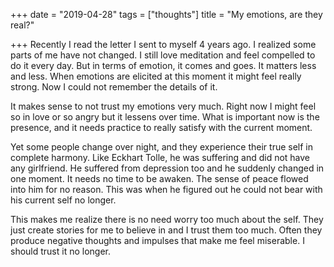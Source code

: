 +++
date = "2019-04-28"
tags = ["thoughts"]
title = "My emotions, are they real?"

+++
Recently I read the letter I sent to myself 4 years ago. I realized some parts of me have not changed. I still love meditation and feel compelled to do it every day. But in terms of emotion, it comes and goes. It matters less and less. When emotions are elicited at this moment it might feel really strong. Now I could not remember the details of it.

It makes sense to not trust my emotions very much. Right now I might feel so in love or so angry but it lessens over time. What is important now is the presence, and it needs practice to really satisfy with the current moment.

Yet some people change over night, and they experience their true self in complete harmony. Like Eckhart Tolle, he was suffering and did not have any girlfriend. He suffered from depression too and he suddenly changed in one moment. It needs no time to be awaken. The sense of peace flowed into him for no reason. This was when he figured out he could not bear with his current self no longer.

This makes me realize there is no need worry too much about the self. They just create stories for me to believe in and I trust them too much. Often they produce negative thoughts and impulses that make me feel miserable. I should trust it no longer.